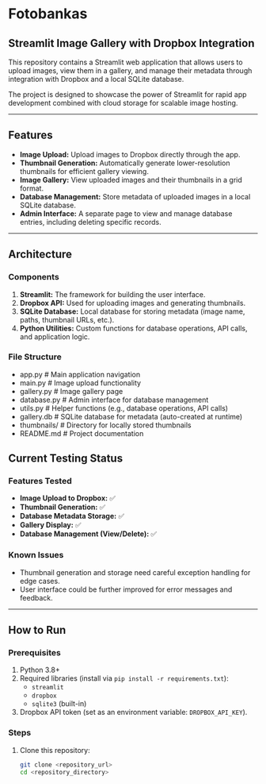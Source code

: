 # Fotobankas
## Streamlit Image Gallery with Dropbox Integration

This repository contains a Streamlit web application that allows users to upload images, view them in a gallery, and manage their metadata through integration with Dropbox and a local SQLite database. 

The project is designed to showcase the power of Streamlit for rapid app development combined with cloud storage for scalable image hosting.

---

## Features

- **Image Upload:** Upload images to Dropbox directly through the app.
- **Thumbnail Generation:** Automatically generate lower-resolution thumbnails for efficient gallery viewing.
- **Image Gallery:** View uploaded images and their thumbnails in a grid format.
- **Database Management:** Store metadata of uploaded images in a local SQLite database.
- **Admin Interface:** A separate page to view and manage database entries, including deleting specific records.

---

## Architecture

### Components

1. **Streamlit:** The framework for building the user interface.
2. **Dropbox API:** Used for uploading images and generating thumbnails.
3. **SQLite Database:** Local database for storing metadata (image name, paths, thumbnail URLs, etc.).
4. **Python Utilities:** Custom functions for database operations, API calls, and application logic.

### File Structure
- app.py          # Main application navigation
- main.py         # Image upload functionality
- gallery.py      # Image gallery page
- database.py     # Admin interface for database management
- utils.py        # Helper functions (e.g., database operations, API calls)
- gallery.db      # SQLite database for metadata (auto-created at runtime)
- thumbnails/     # Directory for locally stored thumbnails
- README.md       # Project documentation

## Current Testing Status

### Features Tested
- **Image Upload to Dropbox:** ✅
- **Thumbnail Generation:** ✅
- **Database Metadata Storage:** ✅
- **Gallery Display:** ✅
- **Database Management (View/Delete):** ✅

### Known Issues
- Thumbnail generation and storage need careful exception handling for edge cases.
- User interface could be further improved for error messages and feedback.

---

## How to Run

### Prerequisites
1. Python 3.8+
2. Required libraries (install via `pip install -r requirements.txt`):
   - `streamlit`
   - `dropbox`
   - `sqlite3` (built-in)
3. Dropbox API token (set as an environment variable: `DROPBOX_API_KEY`).

### Steps
1. Clone this repository:
   ```bash
   git clone <repository_url>
   cd <repository_directory>
